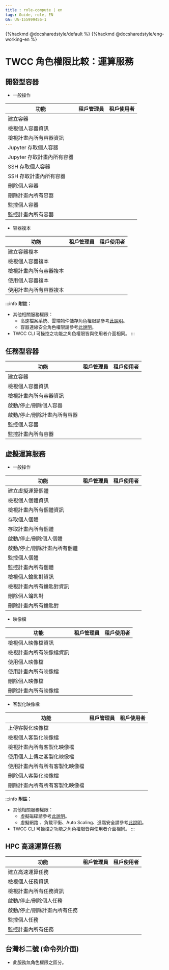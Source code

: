 ```yaml
---
title : role-compute | en
tags: Guide, role, EN
GA: UA-155999456-1
---
```


{%hackmd @docsharedstyle/default %}
{%hackmd @docsharedstyle/eng-working-en %}

<style>
.fa-times{color:#ADADAD; font-size:25px}
.fa-check{color:#27a5bd; font-size:25px}
</style>

# TWCC 角色權限比較：運算服務 

## 開發型容器

- 一般操作

| 功能 | 租戶管理員 | 租戶使用者 |
| -------- | -------- | -------- |
|建立容器|<i class="fa fa-check" aria-hidden="true"></i>|<i class="fa fa-check" aria-hidden="true"></i>
|檢視個人容器資訊|<i class="fa fa-check" aria-hidden="true"></i>|<i class="fa fa-check" aria-hidden="true"></i>
|檢視計畫內所有容器資訊|<i class="fa fa-check" aria-hidden="true"></i>|<i class="fa fa-times" aria-hidden="true"></i>|
|Jupyter 存取個人容器|<i class="fa fa-check" aria-hidden="true"></i>|<i class="fa fa-check" aria-hidden="true"></i>
|Jupyter 存取計畫內所有容器|<i class="fa fa-check" aria-hidden="true"></i>|<i class="fa fa-times" aria-hidden="true"></i>|
|SSH 存取個人容器|<i class="fa fa-check" aria-hidden="true"></i>|<i class="fa fa-check" aria-hidden="true"></i>
|SSH 存取計畫內所有容器|<i class="fa fa-times" aria-hidden="true"></i>|<i class="fa fa-times" aria-hidden="true"></i>|
|刪除個人容器|<i class="fa fa-check" aria-hidden="true"></i>|<i class="fa fa-check" aria-hidden="true"></i>
|刪除計畫內所有容器|<i class="fa fa-check" aria-hidden="true"></i>|<i class="fa fa-times" aria-hidden="true"></i>|
|監控個人容器|<i class="fa fa-check" aria-hidden="true"></i>|<i class="fa fa-check" aria-hidden="true"></i>
|監控計畫內所有容器|<i class="fa fa-check" aria-hidden="true"></i>|<i class="fa fa-times" aria-hidden="true"></i>|

- 容器複本

| 功能 | 租戶管理員 | 租戶使用者 |
| -------- | -------- | -------- |
|建立容器複本|<i class="fa fa-check" aria-hidden="true"></i>|<i class="fa fa-check" aria-hidden="true"></i>|
|檢視個人容器複本|<i class="fa fa-check" aria-hidden="true"></i>|<i class="fa fa-check" aria-hidden="true"></i>
|檢視計畫內所有容器複本|<i class="fa fa-times" aria-hidden="true"></i>|<i class="fa fa-times" aria-hidden="true"></i>|
|使用個人容器複本|<i class="fa fa-check" aria-hidden="true"></i>|<i class="fa fa-check" aria-hidden="true"></i>
|使用計畫內所有容器複本|<i class="fa fa-check" aria-hidden="true"></i>|<i class="fa fa-check" aria-hidden="true"></i>|


:::info
<i class="fa fa-paperclip fa-20" aria-hidden="true"></i> **附註：** 
- 其他相關服務權限：
    - 高速檔案系統、雲端物件儲存角色權限請參考[<ins>此說明</ins>](https://man.twcc.ai/@twccdocs/role-main-zh/https%3A%2F%2Fman.twcc.ai%2F%40twccdocs%2Frole-storage-zh)。
    - 容器連線安全角色權限請參考[<ins>此說明</ins>](https://man.twcc.ai/@twccdocs/role-main-zh/https%3A%2F%2Fman.twcc.ai%2F%40twccdocs%2Frole-netndsec-zh#%E5%AE%B9%E5%99%A8%E9%80%A3%E7%B7%9A%E5%AE%89%E5%85%A8)。
- TWCC CLI 可操控之功能之角色權限皆與使用者介面相同。
:::


## 任務型容器


| 功能 | 租戶管理員 | 租戶使用者 |
| -------- | -------- | -------- |
|建立容器|<i class="fa fa-check" aria-hidden="true"></i>|<i class="fa fa-check" aria-hidden="true"></i>
|檢視個人容器資訊|<i class="fa fa-check" aria-hidden="true"></i>|<i class="fa fa-check" aria-hidden="true"></i>
|檢視計畫內所有容器資訊|<i class="fa fa-check" aria-hidden="true"></i>|<i class="fa fa-times" aria-hidden="true"></i>|
|啟動/停止/刪除個人容器|<i class="fa fa-check" aria-hidden="true"></i>|<i class="fa fa-check" aria-hidden="true"></i>
|啟動/停止/刪除計畫內所有容器|<i class="fa fa-check" aria-hidden="true"></i>|<i class="fa fa-times" aria-hidden="true"></i>|
|監控個人容器|<i class="fa fa-check" aria-hidden="true"></i>|<i class="fa fa-check" aria-hidden="true"></i>
|監控計畫內所有容器|<i class="fa fa-check" aria-hidden="true"></i>|<i class="fa fa-times" aria-hidden="true"></i>|

## 虛擬運算服務

- 一般操作

| 功能 | 租戶管理員 | 租戶使用者 |
| -------- | -------- | -------- |
|建立虛擬運算個體|<i class="fa fa-check" aria-hidden="true"></i>|<i class="fa fa-check" aria-hidden="true"></i>
|檢視個人個體資訊|<i class="fa fa-check" aria-hidden="true"></i>|<i class="fa fa-check" aria-hidden="true"></i>
|檢視計畫內所有個體資訊|<i class="fa fa-check" aria-hidden="true"></i>|<i class="fa fa-times" aria-hidden="true"></i>
|存取個人個體|<i class="fa fa-check" aria-hidden="true"></i>|<i class="fa fa-check" aria-hidden="true"></i>
|存取計畫內所有個體|<i class="fa fa-times" aria-hidden="true"></i>|<i class="fa fa-times" aria-hidden="true"></i>
|啟動/停止/刪除個人個體|<i class="fa fa-check" aria-hidden="true"></i>|<i class="fa fa-check" aria-hidden="true"></i>
|啟動/停止/刪除計畫內所有個體|<i class="fa fa-check" aria-hidden="true"></i>|<i class="fa fa-times" aria-hidden="true"></i>
|監控個人個體|<i class="fa fa-check" aria-hidden="true"></i>|<i class="fa fa-check" aria-hidden="true"></i>
|監控計畫內所有個體|<i class="fa fa-check" aria-hidden="true"></i>|<i class="fa fa-times" aria-hidden="true"></i>
|檢視個人鑰匙對資訊|<i class="fa fa-check" aria-hidden="true"></i>|<i class="fa fa-check" aria-hidden="true"></i>
|檢視計畫內所有鑰匙對資訊|<i class="fa fa-times" aria-hidden="true"></i>|<i class="fa fa-times" aria-hidden="true"></i>
|刪除個人鑰匙對|<i class="fa fa-check" aria-hidden="true"></i>|<i class="fa fa-check" aria-hidden="true"></i>
|刪除計畫內所有鑰匙對|<i class="fa fa-times" aria-hidden="true"></i>|<i class="fa fa-times" aria-hidden="true"></i>

- 映像檔

| 功能 | 租戶管理員 | 租戶使用者 |
| -------- | -------- | -------- |
|檢視個人映像檔資訊|<i class="fa fa-check" aria-hidden="true"></i>|<i class="fa fa-check" aria-hidden="true"></i>
|檢視計畫內所有映像檔資訊|<i class="fa fa-check" aria-hidden="true"></i>|<i class="fa fa-times" aria-hidden="true"></i>
|使用個人映像檔|<i class="fa fa-check" aria-hidden="true"></i>|<i class="fa fa-check" aria-hidden="true"></i>
|使用計畫內所有映像檔|<i class="fa fa-check" aria-hidden="true"></i>|<i class="fa fa-times" aria-hidden="true"></i>
|刪除個人映像檔|<i class="fa fa-check" aria-hidden="true"></i>|<i class="fa fa-check" aria-hidden="true"></i>
|刪除計畫內所有映像檔|<i class="fa fa-check" aria-hidden="true"></i>|<i class="fa fa-times" aria-hidden="true"></i>

- 客製化映像檔

| 功能 | 租戶管理員 | 租戶使用者 |
| -------- | -------- | -------- |
|上傳客製化映像檔|<i class="fa fa-check" aria-hidden="true"></i>|<i class="fa fa-check" aria-hidden="true"></i>
|檢視個人客製化映像檔|<i class="fa fa-check" aria-hidden="true"></i>|<i class="fa fa-check" aria-hidden="true"></i>
|檢視計畫內所有客製化映像檔|<i class="fa fa-check" aria-hidden="true"></i>|<i class="fa fa-times" aria-hidden="true"></i>
|使用個人上傳之客製化映像檔|<i class="fa fa-check" aria-hidden="true"></i>|<i class="fa fa-check" aria-hidden="true"></i>
|使用計畫內所有所有客製化映像檔|<i class="fa fa-check" aria-hidden="true"></i>|<i class="fa fa-check" aria-hidden="true"></i>
|刪除個人客製化映像檔|<i class="fa fa-check" aria-hidden="true"></i>|<i class="fa fa-check" aria-hidden="true"></i>
|刪除計畫內所有所有客製化映像檔|<i class="fa fa-check" aria-hidden="true"></i>|<i class="fa fa-times" aria-hidden="true"></i>

:::info
<i class="fa fa-paperclip fa-20" aria-hidden="true"></i> **附註：** 
- 其他相關服務權限：
    - 虛擬磁碟請參考[<ins>此說明</ins>](https://man.twcc.ai/@twccdocs/role-main-zh/https%3A%2F%2Fman.twcc.ai%2F%40twccdocs%2Frole-storage-zh#%E5%8D%80%E5%A1%8A%E5%84%B2%E5%AD%98%E6%9C%8D%E5%8B%99)。
    - 虛擬網路 <!-- - 、VPN-->、負載平衡、Auto Scaling、進階安全請參考[<ins>此說明</ins>](https://man.twcc.ai/@twccdocs/role-main-zh/https%3A%2F%2Fman.twcc.ai%2F%40twccdocs%2Frole-netndsec-zh)。
- TWCC CLI 可操控之功能之角色權限皆與使用者介面相同。
:::

## HPC 高速運算任務

| 功能 | 租戶管理員 | 租戶使用者 |
| -------- | -------- | -------- |
|建立高速運算任務|<i class="fa fa-check" aria-hidden="true"></i>|<i class="fa fa-check" aria-hidden="true"></i>
|檢視個人任務資訊|<i class="fa fa-check" aria-hidden="true"></i>|<i class="fa fa-check" aria-hidden="true"></i>
|檢視計畫內所有任務資訊|<i class="fa fa-check" aria-hidden="true"></i>|<i class="fa fa-times" aria-hidden="true"></i>
|啟動/停止/刪除個人任務|<i class="fa fa-check" aria-hidden="true"></i>|<i class="fa fa-check" aria-hidden="true"></i>
|啟動/停止/刪除計畫內所有任務|<i class="fa fa-check" aria-hidden="true"></i>|<i class="fa fa-times" aria-hidden="true"></i>
|監控個人任務|<i class="fa fa-check" aria-hidden="true"></i>|<i class="fa fa-check" aria-hidden="true"></i>
|監控計畫內所有任務|<i class="fa fa-check" aria-hidden="true"></i>|<i class="fa fa-times" aria-hidden="true"></i>


## 台灣杉二號 (命令列介面)

- 此服務無角色權限之區分。

